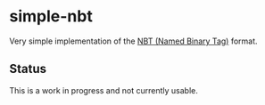 # simple-nbt
Very simple implementation of the [NBT (Named Binary Tag)](https://minecraft.gamepedia.com/NBT_format) format.

## Status
This is a work in progress and not currently usable.